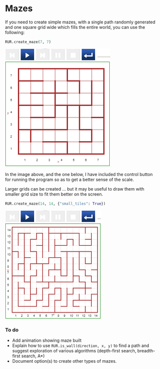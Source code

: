 # Mazes

If you need to create simple mazes, with a single path randomly generated and one square grid wide which fills the entire world, you can use the following:

```py
RUR.create_maze(7, 7)
```

![](/assets/maze_normal.png)

In the image above, and the one below, I have included the control button for running the program so as to get a better sense of the scale.

Larger grids can be created ... but it may be useful to draw them with smaller grid size to fit them better on the screen.

```py
RUR.create_maze(14, 14, {"small_tiles": True})
```

![](/assets/small_maze.png)

### To do

* Add animation showing maze built
* Explain how to use `RUR.is_wall(direction, x, y)` to find a path and suggest exploration of various algorithms \(depth-first search, breadth-first search, A\*\)
* Document option\(s\) to create other types of mazes.



